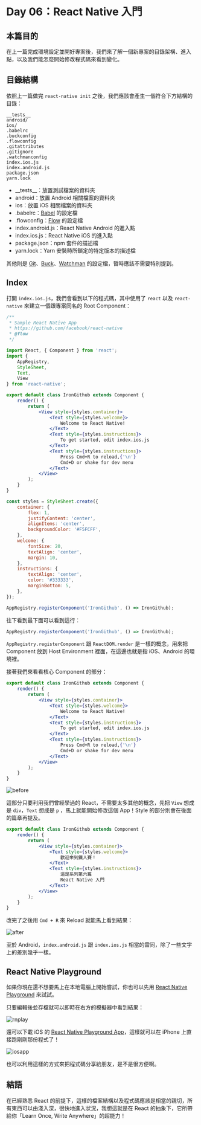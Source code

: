 Day 06：React Native 入門
===
## 本篇目的

在上一篇完成環境設定並開好專案後，我們來了解一個新專案的目錄架構、進入點，以及我們能怎麼開始修改程式碼來看到變化。

## 目錄結構

依照上一篇做完 `react-native init` 之後，我們應該會產生一個符合下方結構的目錄：

```
__tests__
android/
ios/
.babelrc
.buckconfig
.flowconfig
.gitattributes
.gitignore
.watchmanconfig
index.ios.js
index.android.js
package.json
yarn.lock
```

- \_\_tests\_\_：放置測試檔案的資料夾
- android：放置 Android 相關檔案的資料夾
- ios：放置 iOS 相關檔案的資料夾
- .babelrc：[Babel](https://babeljs.io/) 的設定檔
- .flowconfig：[Flow](https://flowtype.org/) 的設定檔
- index.android.js：React Native Android 的進入點
- index.ios.js：React Native iOS 的進入點
- package.json：npm 套件的描述檔
- yarn.lock：Yarn 安裝時所鎖定的特定版本的描述檔

其他則是 [Git](https://git-scm.com/)、[Buck](https://buckbuild.com/about/overview.html)、[Watchman](https://facebook.github.io/watchman/) 的設定檔，暫時應該不需要特別提到。

## Index

打開 `index.ios.js`，我們會看到以下的程式碼，其中使用了 `react` 以及 `react-native` 來建立一個跟專案同名的 Root Component：

```jsx
/**
 * Sample React Native App
 * https://github.com/facebook/react-native
 * @flow
 */

import React, { Component } from 'react';
import {
	AppRegistry,
	StyleSheet,
	Text,
	View
} from 'react-native';

export default class IronGithub extends Component {
	render() {
		return (
			<View style={styles.container}>
				<Text style={styles.welcome}>
					Welcome to React Native!
				</Text>
				<Text style={styles.instructions}>
					To get started, edit index.ios.js
				</Text>
				<Text style={styles.instructions}>
					Press Cmd+R to reload,{'\n'}
					Cmd+D or shake for dev menu
				</Text>
			</View>
		);
	}
}

const styles = StyleSheet.create({
	container: {
		flex: 1,
		justifyContent: 'center',
		alignItems: 'center',
		backgroundColor: '#F5FCFF',
	},
	welcome: {
		fontSize: 20,
		textAlign: 'center',
		margin: 10,
	},
	instructions: {
		textAlign: 'center',
		color: '#333333',
		marginBottom: 5,
	},
});

AppRegistry.registerComponent('IronGithub', () => IronGithub);
```

往下看到最下面可以看到這行：

```jsx
AppRegistry.registerComponent('IronGithub', () => IronGithub);
```

`AppRegistry.registerComponent` 跟 `ReactDOM.render` 是一樣的概念，用來把 Component 放到 Host Environment 裡面，在這邊也就是指 iOS、Android 的環境裡。

接著我們來看看核心 Component 的部分：

```jsx
export default class IronGithub extends Component {
	render() {
		return (
			<View style={styles.container}>
				<Text style={styles.welcome}>
					Welcome to React Native!
				</Text>
				<Text style={styles.instructions}>
					To get started, edit index.ios.js
				</Text>
				<Text style={styles.instructions}>
					Press Cmd+R to reload,{'\n'}
					Cmd+D or shake for dev menu
				</Text>
			</View>
		);
	}
}
```

![before](https://cloud.githubusercontent.com/assets/3382565/21322749/733c5eca-c655-11e6-8bf1-72200d494f09.png)

這部分只要利用我們曾經學過的 React，不需要太多其他的概念，先把 `View` 想成是 `div`，`Text` 想成是 `p` ，馬上就能開始修改這個 App！Style 的部分則會在後面的篇章再提及。

```jsx
export default class IronGithub extends Component {
	render() {
		return (
			<View style={styles.container}>
				<Text style={styles.welcome}>
					歡迎來到鐵人賽！
				</Text>
				<Text style={styles.instructions}>
					這是系列第六篇
					React Native 入門
				</Text>
			</View>
		);
	}
}
```

改完了之後用 `Cmd + R` 來 Reload 就能馬上看到結果：

![after](https://cloud.githubusercontent.com/assets/3382565/21322750/7351111c-c655-11e6-8ef3-997d88ff704e.png)

至於 Android，`index.android.js` 跟 `index.ios.js` 相當的雷同，除了一些文字上的差別幾乎一樣。

## React Native Playground

如果你現在還不想要馬上在本地電腦上開始嘗試，你也可以先用 [React Native Playground](https://rnplay.org) 來試試。

只要編輯後並存檔就可以即時在右方的模擬器中看到結果：

![rnplay](https://cloud.githubusercontent.com/assets/3382565/21308806/92b4c3e4-c616-11e6-80a4-bbf2394ada4a.png)

還可以下載 iOS 的 [React Native Playground App](https://itunes.apple.com/us/app/react-native-playground/id1002032944)，這樣就可以在 iPhone 上直接跑剛剛那份程式了！

![iosapp](https://cloud.githubusercontent.com/assets/3382565/21309743/6a0a19d6-c61a-11e6-9079-733240d4e96d.png)

也可以利用這樣的方式來把程式碼分享給朋友，是不是很方便啊。

## 結語

在已經熟悉 React 的前提下，這樣的檔案結構以及程式碼應該是相當的親切，所有東西可以由淺入深，很快地進入狀況，我想這就是在 React 的抽象下，它所帶給你「Learn Once, Write Anywhere」的超能力！
